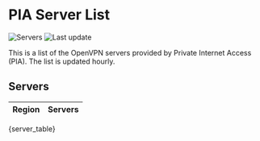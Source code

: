 # PIA Server List

![Servers](https://img.shields.io/badge/servers-{server_count}-brightgreen) ![Last update](https://img.shields.io/badge/last_updated-{last_update}-brightgreen)

This is a list of the OpenVPN servers provided by Private Internet Access (PIA). The list is updated hourly.

## Servers
| Region               | Servers |
|----------------------|---------|
{server_table}